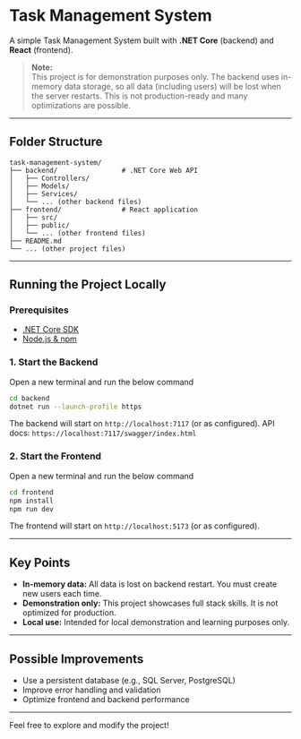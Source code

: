 # Task Management System

A simple Task Management System built with **.NET Core** (backend) and **React** (frontend).

> **Note:**  
> This project is for demonstration purposes only. The backend uses in-memory data storage, so all data (including users) will be lost when the server restarts. This is not production-ready and many optimizations are possible.

---

## Folder Structure

```
task-management-system/
├── backend/                # .NET Core Web API
│   ├── Controllers/
│   ├── Models/
│   ├── Services/
│   └── ... (other backend files)
├── frontend/               # React application
│   ├── src/
│   ├── public/
│   └── ... (other frontend files)
├── README.md
└── ... (other project files)
```

---

## Running the Project Locally

### Prerequisites

- [.NET Core SDK](https://dotnet.microsoft.com/download)
- [Node.js & npm](https://nodejs.org/)

### 1. Start the Backend

Open a new terminal and run the below command

```bash
cd backend
dotnet run --launch-profile https
```

The backend will start on `http://localhost:7117` (or as configured).
API docs: `https://localhost:7117/swagger/index.html`

### 2. Start the Frontend

Open a new terminal and run the below command

```bash
cd frontend
npm install
npm run dev
```

The frontend will start on `http://localhost:5173` (or as configured).

---

## Key Points

- **In-memory data:** All data is lost on backend restart. You must create new users each time.
- **Demonstration only:** This project showcases full stack skills. It is not optimized for production.
- **Local use:** Intended for local demonstration and learning purposes only.

---

## Possible Improvements

- Use a persistent database (e.g., SQL Server, PostgreSQL)
- Improve error handling and validation
- Optimize frontend and backend performance

---

Feel free to explore and modify the project!
